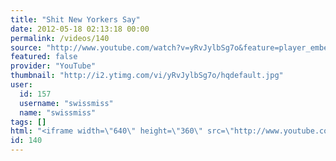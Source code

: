 ```yaml
---
title: "Shit New Yorkers Say"
date: 2012-05-18 02:13:18 00:00
permalink: /videos/140
source: "http://www.youtube.com/watch?v=yRvJylbSg7o&feature=player_embedded"
featured: false
provider: "YouTube"
thumbnail: "http://i2.ytimg.com/vi/yRvJylbSg7o/hqdefault.jpg"
user:
  id: 157
  username: "swissmiss"
  name: "swissmiss"
tags: []
html: "<iframe width=\"640\" height=\"360\" src=\"http://www.youtube.com/embed/yRvJylbSg7o?wmode=transparent&fs=1&feature=oembed\" frameborder=\"0\" allowfullscreen></iframe>"
id: 140
---
```


